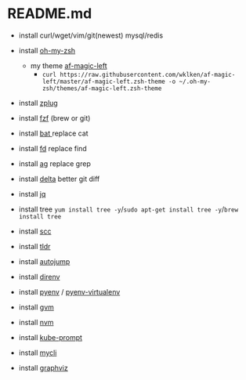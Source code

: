 # README.md

- install curl/wget/vim/git(newest)
          mysql/redis

- install [oh-my-zsh](https://ohmyz.sh/)
    - my theme [af-magic-left](https://github.com/wklken/af-magic-left)
      - `curl https://raw.githubusercontent.com/wklken/af-magic-left/master/af-magic-left.zsh-theme -o ~/.oh-my-zsh/themes/af-magic-left.zsh-theme`
- install [zplug](https://github.com/zplug/zplug)


- install [fzf](https://github.com/junegunn/fzf) (brew or git)
- install [bat ](https://github.com/sharkdp/bat)                    replace cat
- install [fd](https://github.com/sharkdp/fd)                       replace find
- install [ag](https://github.com/ggreer/the_silver_searcher)       replace grep
- install [delta](https://github.com/dandavison/delta)              better git diff

- install [jq](https://stedolan.github.io/jq/)
- install tree `yum install tree -y`/`sudo apt-get install tree -y`/`brew install tree`
- install [scc](https://github.com/boyter/scc)
- install [tldr](https://github.com/tldr-pages/tldr)

- install [autojump](https://github.com/wting/autojump#installation)

- install [direnv](https://direnv.net/)
- install [pyenv](https://github.com/pyenv/pyenv) / [pyenv-virtualenv](https://github.com/pyenv/pyenv-virtualenv)
- install [gvm](https://github.com/moovweb/gvm)
- install [nvm](https://github.com/nvm-sh/nvm)

- install [kube-prompt](https://github.com/c-bata/kube-prompt)

- install [mycli](https://github.com/dbcli/mycli)

- install [graphviz](https://graphviz.org/)
